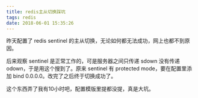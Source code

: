 ```yaml
---
title: redis主从切换踩坑
tags: redis
date: 2018-06-01 15:35:26
---
```

昨天配置了 redis sentinel 的主从切换，无论如何都无法成功，网上也都不到原因。

后来观察 sentinel 是正常工作的，可是服务器之间只传递 sdown 没有传递 odown，于是用这个搜到了。原来 sentinel 有 protected mode，要在配置里添加 bind 0.0.0.0。改完了之后终于切换成功了。

这个东西弄了我有10小时吧，配置模版里提都没提，真是大坑。